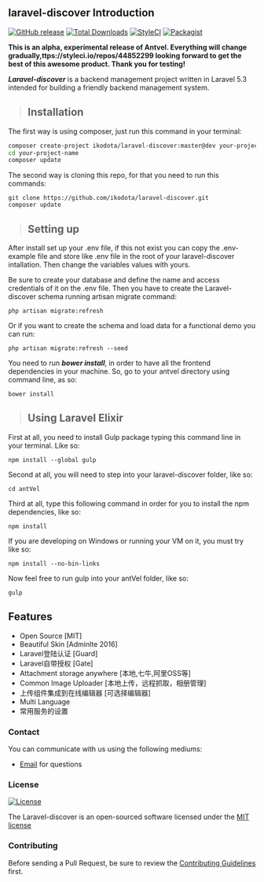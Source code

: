 ## laravel-discover Introduction

[![GitHub release](https://img.shields.io/github/release/ikodota/laravel-discover.svg)]()
[![Total Downloads](https://img.shields.io/github/downloads/ikdoota/laravel-discover/latest/total.svg)]()
[![StyleCI](https://styleci.io/repos/44852299/shield)](https://styleci.io/repos/44852299)
[![Packagist](https://img.shields.io/packagist/l/ikodota/laravel-discover.svg)]()

 
**This is an alpha, experimental release of Antvel. Everything will change gradually,ttps://styleci.io/repos/44852299 looking forward to get the best of this awesome product. Thank you for testing!**

***Laravel-discover*** is a backend management project written in Laravel 5.3 intended for building a friendly backend management system.

<a name="installation"></a>
>## Installation

The first way is using composer, just run this command in your terminal:

```bash
composer create-project ikodota/laravel-discover:master@dev your-project-name --no-scripts
cd your-project-name
composer update
```

The second way is cloning this repo, for that you need to run this commands:

```
git clone https://github.com/ikodota/laravel-discover.git
composer update
```


>## Setting up

After install set up your .env file, if this not exist you can copy the .env-example file and store like .env file in the root of your laravel-discover intallation. Then change  the variables values with yours.

Be sure to create  your database and define the name and access credentials of it on the .env file.
Then you have to create the Laravel-discover schema running artisan migrate command:

```
php artisan migrate:refresh
```

Or if you want to create the schema and load data for a functional demo you can run:

```
php artisan migrate:refresh --seed
```

You need to run ***bower install***, in order to have all the frontend dependencies in your machine. So, go to your antvel directory using command line, as so:

```
bower install
```

>## Using Laravel Elixir

First at all, you need to install Gulp package typing this command line in your terminal. Like so:

```
npm install --global gulp
```
 
Second at all, you will need to step into your laravel-discover folder, like so:
```
cd antVel
```

Third at all, type this following command in order for you to install the npm dependencies, like so:
```
npm install 
```

If you are developing on Windows or running your VM on it, you must try like so: 
```
npm install --no-bin-links
```

Now feel free to run gulp into your antVel folder, like so:
```
gulp
```

<a name="features"></a>
## Features

* Open Source [MIT]
* Beautiful Skin [Adminlte 2016] 
* Laravel登陆认证 [Guard]
* Laravel自带授权 [Gate]
* Attachment storage anywhere [本地,七牛,阿里OSS等]
* Common Image Uploader [本地上传，远程抓取，相册管理]
* 上传组件集成到在线编辑器 [可选择编辑器]
* Multi Language
* 常用服务的设置



### Contact

You can communicate with us using the following mediums:

* [Email](ikodota@gmail.com) for questions


### License

[![License](https://poser.pugx.org/laravel/framework/license.svg)](https://packagist.org/packages/laravel/framework)

The Laravel-discover is an open-sourced software licensed under the [MIT license](http://opensource.org/licenses/MIT)

### Contributing

Before sending a Pull Request, be sure to review the [Contributing Guidelines](CONTRIBUTING.md) first.



